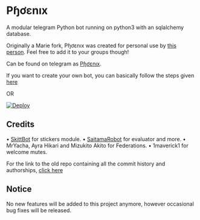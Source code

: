 # Pɧơɛnıх

A modular telegram Python bot running on python3 with an sqlalchemy database.

Originally a Marie fork, Pɧơɛnıх was created for personal use by
[this person](https://t.me/TheRealPhoenix). Feel free to add it to your groups
though!

Can be found on telegram as [Pɧơɛnıх](https://t.me/TheRealPhoenixBot).

If you want to create your own bot, you can basically follow the steps given
[here](https://github.com/PaulSonOfLars/tgbot/blob/master/README.md)

OR

[![Deploy](https://www.herokucdn.com/deploy/button.svg)](https://heroku.com/deploy?template=https://github.com/rsktg/TheRealPhoenixBot.git)

## Credits

• [SkittBot](https://github.com/skittles9823/SkittBot) for stickers module. •
[SaitamaRobot](https://github.com/AnimeKaizoku/SaitamaRobot) for evaluator and
more. • MrYacha, Ayra Hikari and Mizukito Akito for Federations. • 1maverick1
for welcome mutes.

For the link to the old repo containing all the commit history and authorships,
[click here](https://github.com/rsktg/Phoenix.git)

## Notice

No new features will be added to this project anymore, however occasional bug
fixes will be released.
